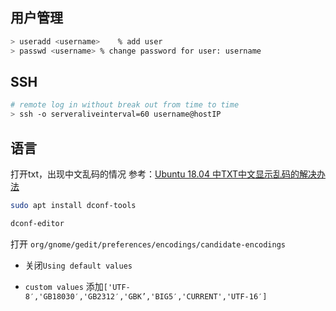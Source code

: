 ## 用户管理

```bash
> useradd <username>	% add user
> passwd <username>	% change password for user: username
```

## SSH

```bash
# remote log in without break out from time to time
> ssh -o serveraliveinterval=60 username@hostIP 
```

## 语言

打开txt，出现中文乱码的情况
参考：[Ubuntu 18.04 中TXT中文显示乱码的解决办法](https://www.jrjxdiy.com/linux/ubuntu-18-04-the-solution-of-displaying-messy-code-in-chinese-for-txt-file.html)

```bash
sudo apt install dconf-tools

dconf-editor
```
打开 `org/gnome/gedit/preferences/encodings/candidate-encodings` 

* 关闭`Using default values`

* `custom values` 添加`['UTF-8′,'GB18030′,'GB2312′,'GBK’,'BIG5′,'CURRENT','UTF-16′]`

